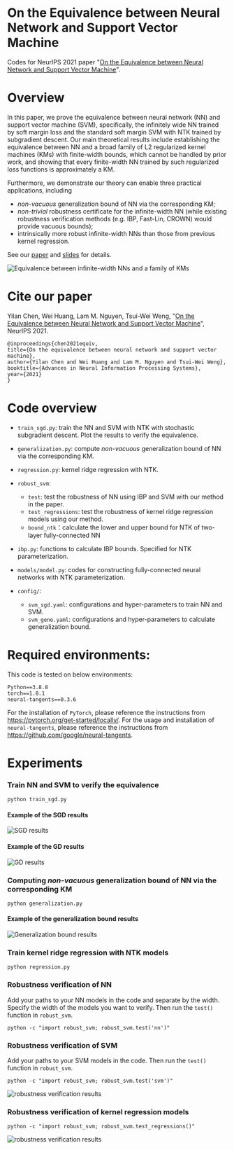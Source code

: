 # On the Equivalence between Neural Network and Support Vector Machine
Codes for NeurIPS 2021 paper "[On the Equivalence between Neural Network and Support Vector Machine]()".


# Overview
In this paper, we prove the equivalence between neural network (NN) and support vector machine (SVM), specifically, the 
infinitely wide NN trained by soft margin loss and the standard soft margin SVM with NTK trained by subgradient descent. 
Our main theoretical results include establishing the equivalence between NN and a broad family of L2 regularized 
kernel machines (KMs) with finite-width bounds, which cannot be handled by prior work, and showing that every 
finite-width NN trained by such regularized loss functions is approximately a KM. 

Furthermore, we demonstrate our theory can enable three practical applications, including 
- *non-vacuous* generalization bound of NN via the corresponding KM; 
- *non-trivial* robustness certificate for the infinite-width NN (while existing robustness verification methods 
(e.g. IBP, Fast-Lin, CROWN) would provide vacuous bounds); 
- intrinsically more robust infinite-width NNs than those from previous kernel regression.  

See our [paper]() and [slides](http://chenyilan.net/files/SVM_Slides.pdf) for details.

![Equivalence between infinite-width NNs and a family of KMs](https://github.com/leslie-CH/svm/blob/main/examples/table1.png)

# Cite our paper
Yilan Chen, Wei Huang, Lam M. Nguyen, Tsui-Wei Weng, "[On the Equivalence between Neural Network and Support Vector Machine]()", NeurIPS 2021.

```
@inproceedings{chen2021equiv,
title={On the equivalence between neural network and support vector machine},
author={Yilan Chen and Wei Huang and Lam M. Nguyen and Tsui-Wei Weng},
booktitle={Advances in Neural Information Processing Systems},
year={2021}
}
```



# Code overview
* `train_sgd.py`: train the NN and SVM with NTK with stochastic subgradient descent. Plot the results to verify the equivalence.
* `generalization.py`: compute *non-vacuous* generalization bound of NN via the corresponding KM.  
* `regression.py`: kernel ridge regression with NTK.
* `robust_svm`:
    * `test`: test the robustness of NN using IBP and SVM with our method in the paper.  
    * `test_regressions`: test the robustness of kernel ridge regression models using our method.
    * `bound_ntk`：calculate the lower and upper bound for NTK of two-layer fully-connected NN
* `ibp.py`: functions to calculate IBP bounds. Specified for NTK parameterization.

* `models/model.py`: codes for constructing fully-connected neural networks with NTK parameterization.
* `config/`:
  * `svm_sgd.yaml`: configurations and hyper-parameters to train NN and SVM.
  * `svm_gene.yaml`: configurations and hyper-parameters to calculate generalization bound.


# Required environments:
This code is tested on below environments:
```
Python==3.8.8
torch==1.8.1
neural-tangents==0.3.6
```
For the installation of `PyTorch`, please reference the instructions from https://pytorch.org/get-started/locally/. 
For the usage and installation of `neural-tangents`, please reference the instructions from https://github.com/google/neural-tangents. 



# Experiments
### Train NN and SVM to verify the equivalence
```
python train_sgd.py
```
#### Example of the SGD results
![SGD results](https://github.com/leslie-CH/svm/blob/main/examples/plot_sgd.png)

#### Example of the GD results
![GD results](https://github.com/leslie-CH/svm/blob/main/examples/output.png)


### Computing *non-vacuous* generalization bound of NN via the corresponding KM
```
python generalization.py
```
#### Example of the generalization bound results
![Generalization bound results](https://github.com/leslie-CH/svm/blob/main/examples/generalization.png)



### Train kernel ridge regression with NTK models
```
python regression.py
```

### Robustness verification of NN
Add your paths to your NN models in the code and separate by the width. Specify the width of the models you want to verify.
Then run the `test()` function in `robust_svm`.
```
python -c "import robust_svm; robust_svm.test('nn')"
```


### Robustness verification of SVM
Add your paths to your SVM models in the code. Then run the `test()` function in `robust_svm`.
```
python -c "import robust_svm; robust_svm.test('svm')"
```
![robustness verification results](https://github.com/leslie-CH/svm/blob/main/examples/table2.png)



### Robustness verification of kernel regression models
```
python -c "import robust_svm; robust_svm.test_regressions()"
```
![robustness verification results](https://github.com/leslie-CH/svm/blob/main/examples/table3.png)
